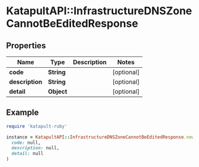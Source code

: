 # KatapultAPI::InfrastructureDNSZoneCannotBeEditedResponse

## Properties

| Name | Type | Description | Notes |
| ---- | ---- | ----------- | ----- |
| **code** | **String** |  | [optional] |
| **description** | **String** |  | [optional] |
| **detail** | **Object** |  | [optional] |

## Example

```ruby
require 'katapult-ruby'

instance = KatapultAPI::InfrastructureDNSZoneCannotBeEditedResponse.new(
  code: null,
  description: null,
  detail: null
)
```

